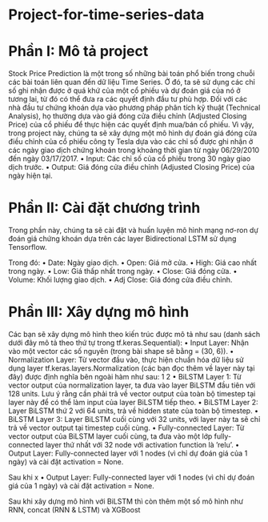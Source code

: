 # Project-for-time-series-data
# Phần I: Mô tả project
Stock Price Prediction là một trong số những bài toán phổ biến trong chuỗi các bài toán liên quan đến dữ liệu Time Series. Ở đó, ta sẽ sử dụng các chỉ số ghi nhận được ở quá khứ của một cổ phiếu và dự đoán giá của nó ở tương lai, từ đó có thể đưa ra các quyết định đầu tư phù hợp.
Đối với các nhà đầu tư chứng khoán dựa vào phương pháp phân tích kỹ thuật (Technical Analysis), họ thường dựa vào giá đóng cửa điều chỉnh (Adjusted Closing Price) của cổ phiếu để thực hiện các quyết định mua/bán cổ phiếu. Vì vậy, trong project này, chúng ta sẽ xây dựng một mô hình dự đoán giá đóng cửa điều chỉnh của cổ phiếu công ty Tesla dựa vào các chỉ số được ghi nhận ở các ngày giao dịch chứng khoán trong khoảng thời gian từ ngày 06/29/2010 đến ngày 03/17/2017.
• Input: Các chỉ số của cổ phiếu trong 30 ngày giao dịch trước.
• Output: Giá đóng cửa điều chỉnh (Adjusted Closing Price) của ngày hiện tại.

# Phần II: Cài đặt chương trình
Trong phần này, chúng ta sẽ cài đặt và huấn luyện mô hình mạng nơ-ron dự đoán giá chứng khoán dựa trên các layer Bidirectional LSTM sử dụng Tensorflow.


Trong đó:
• Date: Ngày giao dịch.
• Open: Giá mở cửa.
• High: Giá cao nhất trong ngày.
• Low: Giá thấp nhất trong ngày.
• Close: Giá đóng cửa.
• Volume: Khối lượng giao dịch.
• Adj Close: Giá đóng cửa điều chỉnh.

# Phần III: Xây dựng mô hình
Các bạn sẽ xây dựng mô hình theo kiến trúc được mô tả như sau (danh sách dưới đây mô tả theo thứ tự trong tf.keras.Sequential):
• Input Layer: Nhận vào một vector các số nguyên (trong bài shape sẽ bằng = (30, 6)).
• Normalization Layer: Từ vector đầu vào, thực hiện chuẩn hóa dữ liệu sử dụng layer tf.keras.layers.Normalization (các bạn đọc thêm về layer này tại đây) được định nghĩa bên ngoài hàm như sau:
1 2
• BiLSTM Layer 1: Từ vector output của normalization layer, ta đưa vào layer BiLSTM đầu tiên với 128 units. Lưu ý rằng cần phải trả về vector output của toàn bộ timestep tại layer này để có thể làm input của layer BiLSTM tiếp theo.
• BiLSTM Layer 2: Layer BiLSTM thứ 2 với 64 units, trả về hidden state của toàn bộ timestep.
• BiLSTM Layer 3: Layer BiLSTM cuối cùng với 32 units, với layer này ta sẽ chỉ trả về vector output tại timestep cuối cùng.
• Fully-connected Layer: Từ vector output của BiLSTM layer cuối cùng, ta đưa vào một lớp fully-connected layer thứ nhất với 32 node với activation function là ’relu’.
• Output Layer: Fully-connected layer với 1 nodes (vì chỉ dự đoán giá của 1 ngày) và cài đặt activation = None.

Sau khi x 
• Output Layer: Fully-connected layer với 1 nodes (vì chỉ dự đoán giá của 1 ngày) và cài đặt activation = None.

Sau khi xây dựng mô hình với BiLSTM thì còn thêm một số mô hình như RNN, concat (RNN & LSTM) và XGBoost
